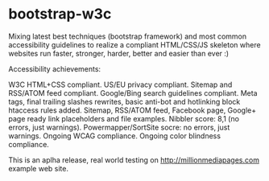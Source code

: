 bootstrap-w3c
=============

Mixing latest best techniques (bootstrap framework) and most common accessibility guidelines to realize a compliant HTML/CSS/JS skeleton 
where websites run faster, stronger, harder, better and easier than ever :)

Accessibility achievements:

W3C HTML+CSS compliant.
US/EU privacy compliant.
Sitemap and RSS/ATOM feed compliant.
Google/Bing search guidelines compliant.
Meta tags, final trailing slashes rewrites, basic anti-bot and hotlinking block htaccess rules added.
Sitemap, RSS/ATOM feed, Facebook page, Google+ page ready link placeholders and file examples.
Nibbler score: 8,1 (no errors, just warnings).
Powermapper/SortSite socre: no errors, just warnings.
Ongoing WCAG compliance.
Ongoing color blindness compliance.

This is an aplha release, real world testing on http://millionmediapages.com example web site.

